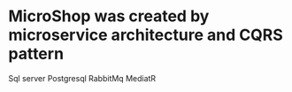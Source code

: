 # MicroShop was created by microservice architecture and CQRS pattern
Sql server
Postgresql
RabbitMq
MediatR
